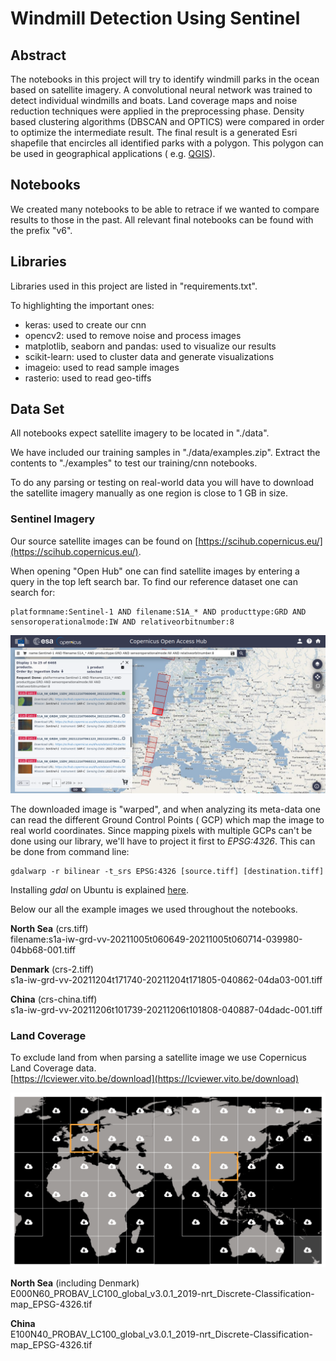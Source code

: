 # Windmill Detection Using Sentinel

## Abstract

The notebooks in this project will try to identify windmill parks in the ocean based on satellite imagery. A
convolutional neural network was trained to detect individual windmills and boats. Land coverage maps and noise
reduction techniques were applied in the preprocessing phase. Density based clustering algorithms (DBSCAN and OPTICS)
were compared in order to optimize the intermediate result. The final result is a generated Esri shapefile that
encircles all identified parks with a polygon. This polygon can be used in geographical applications (
e.g. [QGIS](https://www.qgis.org/en/site/)).

## Notebooks

We created many notebooks to be able to retrace if we wanted to compare results to those in the past. All relevant
final notebooks can be found with the prefix "v6".

## Libraries

Libraries used in this project are listed in "requirements.txt".

To highlighting the important ones:

- keras: used to create our cnn
- opencv2: used to remove noise and process images
- matplotlib, seaborn and pandas: used to visualize our results
- scikit-learn: used to cluster data and generate visualizations
- imageio: used to read sample images
- rasterio: used to read geo-tiffs

## Data Set

All notebooks expect satellite imagery to be located in "./data".

We have included our training samples in "./data/examples.zip". Extract the contents to "./examples" to test our
training/cnn notebooks.

To do any parsing or testing on real-world data you will have to download the satellite imagery manually as one region
is close to 1 GB in size.

### Sentinel Imagery

Our source satellite images can be found on [https://scihub.copernicus.eu/](https://scihub.copernicus.eu/).

When opening "Open Hub" one can find satellite images by entering a query in the top left search bar. To find our
reference dataset one can search for:

```
platformname:Sentinel-1 AND filename:S1A_* AND producttype:GRD AND sensoroperationalmode:IW AND relativeorbitnumber:8
```

![Open Hub Example](images/sentinel.png)

The downloaded image is "warped", and when analyzing its meta-data one can read the different Ground Control Points (
GCP) which map the image to real world coordinates. Since mapping pixels with multiple GCPs can't be done using our
library, we'll have to project it first to *EPSG:4326*. This can be done from command line:

```shell
gdalwarp -r bilinear -t_srs EPSG:4326 [source.tiff] [destination.tiff]
```

Installing *gdal* on Ubuntu is
explained [here](https://mothergeo-py.readthedocs.io/en/latest/development/how-to/gdal-ubuntu-pkg.html).

Below our all the example images we used throughout the notebooks.

**North Sea** (crs.tiff)  
filename:s1a-iw-grd-vv-20211005t060649-20211005t060714-039980-04bb68-001.tiff

**Denmark** (crs-2.tiff)  
s1a-iw-grd-vv-20211204t171740-20211204t171805-040862-04da03-001.tiff

**China** (crs-china.tiff)  
s1a-iw-grd-vv-20211206t101739-20211206t101808-040887-04dadc-001.tiff

### Land Coverage

To exclude land from when parsing a satellite image we use Copernicus Land Coverage data.  
[https://lcviewer.vito.be/download](https://lcviewer.vito.be/download)

![Land Coverage Examples](images/land-coverage.png)

**North Sea** (including Denmark)  
E000N60_PROBAV_LC100_global_v3.0.1_2019-nrt_Discrete-Classification-map_EPSG-4326.tif

**China**  
E100N40_PROBAV_LC100_global_v3.0.1_2019-nrt_Discrete-Classification-map_EPSG-4326.tif
